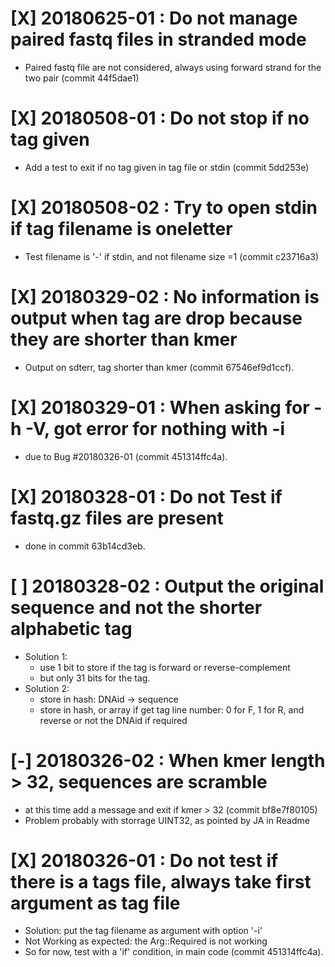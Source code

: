 # [X] 20180625-01 : Do not manage paired fastq files in stranded mode
 * Paired fastq file are not considered, always using forward strand for the two pair (commit 44f5dae1)

# [X] 20180508-01 : Do not stop if no tag given
 * Add a test to exit if no tag given in tag file or stdin (commit 5dd253e)

# [X] 20180508-02 : Try to open stdin if tag filename is oneletter
 * Test filename is '-' if stdin, and not filename size =1 (commit c23716a3)

# [X] 20180329-02 : No information is output when tag are drop because they are shorter than kmer
 * Output on sdterr, tag shorter than kmer (commit 67546ef9d1ccf).

# [X] 20180329-01 : When asking for -h -V, got error for nothing with -i
 * due to Bug #20180326-01 (commit 451314ffc4a).

# [X] 20180328-01 : Do not Test if fastq.gz files are present
 * done in commit 63b14cd3eb.

# [ ] 20180328-02 : Output the original sequence and not the shorter alphabetic tag
 * Solution 1:
    - use 1 bit to store if the tag is forward or reverse-complement
    - but only 31 bits for the tag.
 * Solution 2:
    - store in hash: DNAid -> sequence
    - store in hash, or array if get tag line number: 0 for F, 1 for R, and reverse or not the DNAid if required

# [-] 20180326-02 : When kmer length > 32, sequences are scramble
 * at this time add a message and exit if kmer > 32 (commit bf8e7f80105)
 * Problem probably with storrage UINT32, as pointed by JA in Readme

# [X] 20180326-01 : Do not test if there is a tags file, always take first argument as tag file
 * Solution: put the tag filename as argument with option '-i'
 * Not Working as expected: the Arg::Required is not working
 * So for now, test with a 'if' condition, in main code (commit 451314ffc4a).
